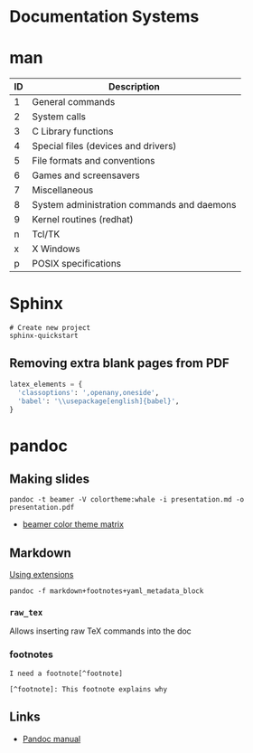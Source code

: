 
# Documentation Systems

# man

| ID | Description                                |
|--- |------------------------------------------ |
| 1  | General commands                           |
| 2  | System calls                               |
| 3  | C Library functions                        |
| 4  | Special files (devices and drivers)        |
| 5  | File formats and conventions               |
| 6  | Games and screensavers                     |
| 7  | Miscellaneous                              |
| 8  | System administration commands and daemons |
| 9  | Kernel routines (redhat)                   |
| n  | Tcl/TK                                     |
| x  | X Windows                                  |
| p  | POSIX specifications                       |


# Sphinx

```shell
# Create new project
sphinx-quickstart
```


## Removing extra blank pages from PDF

```python
latex_elements = {
  'classoptions': ',openany,oneside',
  'babel': '\\usepackage[english]{babel}',
}
```


# pandoc


## Making slides

```shell
pandoc -t beamer -V colortheme:whale -i presentation.md -o presentation.pdf
```

- [beamer color theme matrix](https://hartwork.org/beamer-theme-matrix/)


## Markdown

[Using extensions](https://pandoc.org/MANUAL.html#extensions)

```shell
pandoc -f markdown+footnotes+yaml_metadata_block
```


### `raw_tex`

Allows inserting raw TeX commands into the doc


### footnotes

```
I need a footnote[^footnote]

[^footnote]: This footnote explains why
```


## Links

- [Pandoc manual](https://pandoc.org/MANUAL.html)
